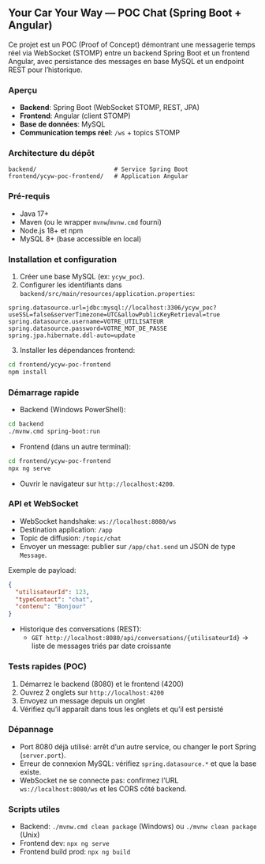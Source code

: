 ## Your Car Your Way — POC Chat (Spring Boot + Angular)

Ce projet est un POC (Proof of Concept) démontrant une messagerie temps réel via WebSocket (STOMP) entre un backend Spring Boot et un frontend Angular, avec persistance des messages en base MySQL et un endpoint REST pour l’historique.

### Aperçu

- **Backend**: Spring Boot (WebSocket STOMP, REST, JPA)
- **Frontend**: Angular (client STOMP)
- **Base de données**: MySQL
- **Communication temps réel**: `/ws` + topics STOMP

### Architecture du dépôt

```
backend/                      # Service Spring Boot
frontend/ycyw-poc-frontend/   # Application Angular
```

### Pré-requis

- Java 17+
- Maven (ou le wrapper `mvnw`/`mvnw.cmd` fourni)
- Node.js 18+ et npm
- MySQL 8+ (base accessible en local)

### Installation et configuration

1) Créer une base MySQL (ex: `ycyw_poc`).
2) Configurer les identifiants dans `backend/src/main/resources/application.properties`:

```
spring.datasource.url=jdbc:mysql://localhost:3306/ycyw_poc?useSSL=false&serverTimezone=UTC&allowPublicKeyRetrieval=true
spring.datasource.username=VOTRE_UTILISATEUR
spring.datasource.password=VOTRE_MOT_DE_PASSE
spring.jpa.hibernate.ddl-auto=update
```

3) Installer les dépendances frontend:

```bash
cd frontend/ycyw-poc-frontend
npm install
```

### Démarrage rapide

- Backend (Windows PowerShell):

```bash
cd backend
./mvnw.cmd spring-boot:run
```

- Frontend (dans un autre terminal):

```bash
cd frontend/ycyw-poc-frontend
npx ng serve
```

- Ouvrir le navigateur sur `http://localhost:4200`.

### API et WebSocket

- WebSocket handshake: `ws://localhost:8080/ws`
- Destination application: `/app`
- Topic de diffusion: `/topic/chat`
- Envoyer un message: publier sur `/app/chat.send` un JSON de type `Message`.

Exemple de payload:

```json
{
  "utilisateurId": 123,
  "typeContact": "chat",
  "contenu": "Bonjour"
}
```

- Historique des conversations (REST):
  - `GET http://localhost:8080/api/conversations/{utilisateurId}` → liste de messages triés par date croissante

### Tests rapides (POC)

1. Démarrez le backend (8080) et le frontend (4200)
2. Ouvrez 2 onglets sur `http://localhost:4200`
3. Envoyez un message depuis un onglet
4. Vérifiez qu’il apparaît dans tous les onglets et qu’il est persisté

### Dépannage

- Port 8080 déjà utilisé: arrêt d’un autre service, ou changer le port Spring (`server.port`).
- Erreur de connexion MySQL: vérifiez `spring.datasource.*` et que la base existe.
- WebSocket ne se connecte pas: confirmez l’URL `ws://localhost:8080/ws` et les CORS côté backend.

### Scripts utiles

- Backend: `./mvnw.cmd clean package` (Windows) ou `./mvnw clean package` (Unix)
- Frontend dev: `npx ng serve`
- Frontend build prod: `npx ng build`
